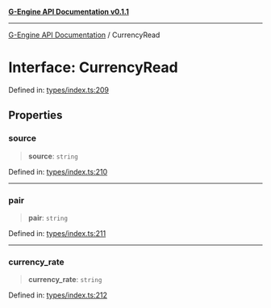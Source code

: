 [**G-Engine API Documentation v0.1.1**](../README.md)

***

[G-Engine API Documentation](../globals.md) / CurrencyRead

# Interface: CurrencyRead

Defined in: [types/index.ts:209](https://github.com/yakoshiq/g-engine-nodejs-lib/blob/4d4a07d9407cb4a686aa9a7d498ca53c3006a843/src/types/index.ts#L209)

## Properties

### source

> **source**: `string`

Defined in: [types/index.ts:210](https://github.com/yakoshiq/g-engine-nodejs-lib/blob/4d4a07d9407cb4a686aa9a7d498ca53c3006a843/src/types/index.ts#L210)

***

### pair

> **pair**: `string`

Defined in: [types/index.ts:211](https://github.com/yakoshiq/g-engine-nodejs-lib/blob/4d4a07d9407cb4a686aa9a7d498ca53c3006a843/src/types/index.ts#L211)

***

### currency\_rate

> **currency\_rate**: `string`

Defined in: [types/index.ts:212](https://github.com/yakoshiq/g-engine-nodejs-lib/blob/4d4a07d9407cb4a686aa9a7d498ca53c3006a843/src/types/index.ts#L212)
